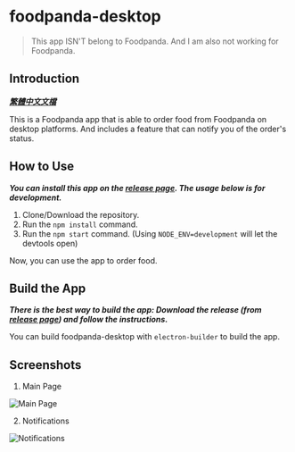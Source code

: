 # foodpanda-desktop

> This app ISN'T belong to Foodpanda. And I am also not working for Foodpanda.

## Introduction

***[繁體中文文檔](/doc/README.zh.md)***

This is a Foodpanda app that is able to order food from Foodpanda on desktop platforms. And includes a feature that can notify you of the order's status.

## How to Use

***You can install this app on the [release page](/releases/latest). The usage below is for development.***

 1. Clone/Download the repository.
 2. Run the `npm install` command.
 3. Run the `npm start` command. (Using `NODE_ENV=development` will let the devtools open)

Now, you can use the app to order food.

## Build the App

***There is the best way to build the app: Download the release (from [release page](/releases/latest)) and follow the instructions.***

You can build foodpanda-desktop with `electron-builder` to build the app.

## Screenshots

 1. Main Page

 ![Main Page](https://cdn.discordapp.com/attachments/698551378745884835/930397857272430622/unknown.png)

 2. Notifications

 ![Notifications](https://cdn.discordapp.com/attachments/698551378745884835/930398948483538955/unknown.png)